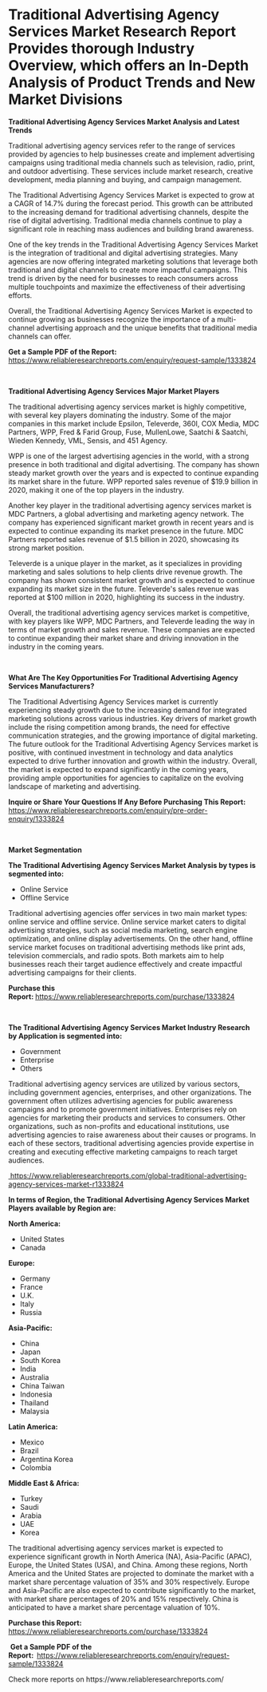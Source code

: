 <p><h1>Traditional Advertising Agency Services Market Research Report Provides thorough Industry Overview, which offers an In-Depth Analysis of Product Trends and New Market Divisions</h1></p><p><strong>Traditional Advertising Agency Services Market Analysis and Latest Trends</strong></p>
<p><p>Traditional advertising agency services refer to the range of services provided by agencies to help businesses create and implement advertising campaigns using traditional media channels such as television, radio, print, and outdoor advertising. These services include market research, creative development, media planning and buying, and campaign management.</p><p>The Traditional Advertising Agency Services Market is expected to grow at a CAGR of 14.7% during the forecast period. This growth can be attributed to the increasing demand for traditional advertising channels, despite the rise of digital advertising. Traditional media channels continue to play a significant role in reaching mass audiences and building brand awareness.</p><p>One of the key trends in the Traditional Advertising Agency Services Market is the integration of traditional and digital advertising strategies. Many agencies are now offering integrated marketing solutions that leverage both traditional and digital channels to create more impactful campaigns. This trend is driven by the need for businesses to reach consumers across multiple touchpoints and maximize the effectiveness of their advertising efforts.</p><p>Overall, the Traditional Advertising Agency Services Market is expected to continue growing as businesses recognize the importance of a multi-channel advertising approach and the unique benefits that traditional media channels can offer.</p></p>
<p><strong>Get a Sample PDF of the Report:&nbsp;</strong> <a href="https://www.reliableresearchreports.com/enquiry/request-sample/1333824">https://www.reliableresearchreports.com/enquiry/request-sample/1333824</a></p>
<p>&nbsp;</p>
<p><strong>Traditional Advertising Agency Services Major Market Players</strong></p>
<p><p>The traditional advertising agency services market is highly competitive, with several key players dominating the industry. Some of the major companies in this market include Epsilon, Televerde, 360I, COX Media, MDC Partners, WPP, Fred & Farid Group, Fuse, MullenLowe, Saatchi & Saatchi, Wieden Kennedy, VML, Sensis, and 451 Agency.</p><p>WPP is one of the largest advertising agencies in the world, with a strong presence in both traditional and digital advertising. The company has shown steady market growth over the years and is expected to continue expanding its market share in the future. WPP reported sales revenue of $19.9 billion in 2020, making it one of the top players in the industry.</p><p>Another key player in the traditional advertising agency services market is MDC Partners, a global advertising and marketing agency network. The company has experienced significant market growth in recent years and is expected to continue expanding its market presence in the future. MDC Partners reported sales revenue of $1.5 billion in 2020, showcasing its strong market position.</p><p>Televerde is a unique player in the market, as it specializes in providing marketing and sales solutions to help clients drive revenue growth. The company has shown consistent market growth and is expected to continue expanding its market size in the future. Televerde's sales revenue was reported at $100 million in 2020, highlighting its success in the industry.</p><p>Overall, the traditional advertising agency services market is competitive, with key players like WPP, MDC Partners, and Televerde leading the way in terms of market growth and sales revenue. These companies are expected to continue expanding their market share and driving innovation in the industry in the coming years.</p></p>
<p>&nbsp;</p>
<p><strong>What Are The Key Opportunities For Traditional Advertising Agency Services Manufacturers?</strong></p>
<p><p>The Traditional Advertising Agency Services market is currently experiencing steady growth due to the increasing demand for integrated marketing solutions across various industries. Key drivers of market growth include the rising competition among brands, the need for effective communication strategies, and the growing importance of digital marketing. The future outlook for the Traditional Advertising Agency Services market is positive, with continued investment in technology and data analytics expected to drive further innovation and growth within the industry. Overall, the market is expected to expand significantly in the coming years, providing ample opportunities for agencies to capitalize on the evolving landscape of marketing and advertising.</p></p>
<p><strong>Inquire or Share Your Questions If Any Before Purchasing This Report:</strong> <a href="https://www.reliableresearchreports.com/enquiry/pre-order-enquiry/1333824">https://www.reliableresearchreports.com/enquiry/pre-order-enquiry/1333824</a></p>
<p>&nbsp;</p>
<p><strong>Market Segmentation</strong></p>
<p><strong>The Traditional Advertising Agency Services Market Analysis by types is segmented into:</strong></p>
<p><ul><li>Online Service</li><li>Offline Service</li></ul></p>
<p><p>Traditional advertising agencies offer services in two main market types: online service and offline service. Online service market caters to digital advertising strategies, such as social media marketing, search engine optimization, and online display advertisements. On the other hand, offline service market focuses on traditional advertising methods like print ads, television commercials, and radio spots. Both markets aim to help businesses reach their target audience effectively and create impactful advertising campaigns for their clients.</p></p>
<p><strong>Purchase this Report:&nbsp;</strong><a href="https://www.reliableresearchreports.com/purchase/1333824">https://www.reliableresearchreports.com/purchase/1333824</a></p>
<p>&nbsp;</p>
<p><strong>The Traditional Advertising Agency Services Market Industry Research by Application is segmented into:</strong></p>
<p><ul><li>Government</li><li>Enterprise</li><li>Others</li></ul></p>
<p><p>Traditional advertising agency services are utilized by various sectors, including government agencies, enterprises, and other organizations. The government often utilizes advertising agencies for public awareness campaigns and to promote government initiatives. Enterprises rely on agencies for marketing their products and services to consumers. Other organizations, such as non-profits and educational institutions, use advertising agencies to raise awareness about their causes or programs. In each of these sectors, traditional advertising agencies provide expertise in creating and executing effective marketing campaigns to reach target audiences.</p></p>
<p><a href="https://www.reliableresearchreports.com/global-traditional-advertising-agency-services-market-r1333824">&nbsp;https://www.reliableresearchreports.com/global-traditional-advertising-agency-services-market-r1333824</a></p>
<p><strong>In terms of Region, the Traditional Advertising Agency Services Market Players available by Region are:</strong></p>
<p>
    <p> <strong> North America: </strong>
        <ul>
            <li>United States</li>
            <li>Canada</li>
        </ul>
        </p> 
    <p> <strong> Europe: </strong>
        <ul>
            <li>Germany</li>
            <li>France</li>
            <li>U.K.</li>
            <li>Italy</li>
            <li>Russia</li>
        </ul>
        </p> 
    <p> <strong> Asia-Pacific: </strong>
        <ul>
            <li>China</li>
            <li>Japan</li>
            <li>South Korea</li>
            <li>India</li>
            <li>Australia</li>
            <li>China Taiwan</li>
            <li>Indonesia</li>
            <li>Thailand</li>
            <li>Malaysia</li>
        </ul>
        </p> 
    <p> <strong> Latin America: </strong>
        <ul>
            <li>Mexico</li>
            <li>Brazil</li>
            <li>Argentina Korea</li>
            <li>Colombia</li>
        </ul>
        </p> 
    <p> <strong> Middle East & Africa: </strong>
        <ul>
            <li>Turkey</li>
            <li>Saudi</li>
            <li>Arabia</li>
            <li>UAE</li>
            <li>Korea</li>
        </ul>
    </p>
    </p>
<p><p>The traditional advertising agency services market is expected to experience significant growth in North America (NA), Asia-Pacific (APAC), Europe, the United States (USA), and China. Among these regions, North America and the United States are projected to dominate the market with a market share percentage valuation of 35% and 30% respectively. Europe and Asia-Pacific are also expected to contribute significantly to the market, with market share percentages of 20% and 15% respectively. China is anticipated to have a market share percentage valuation of 10%.</p></p>
<p><strong>Purchase this Report: </strong><a href="https://www.reliableresearchreports.com/purchase/1333824">https://www.reliableresearchreports.com/purchase/1333824</a></p>
<p>&nbsp;<strong>Get a Sample PDF of the Report:&nbsp;&nbsp;</strong><a href="https://www.reliableresearchreports.com/enquiry/request-sample/1333824">https://www.reliableresearchreports.com/enquiry/request-sample/1333824</a></p>
<p><strong></strong></p>
<p>Check more reports on https://www.reliableresearchreports.com/</p>